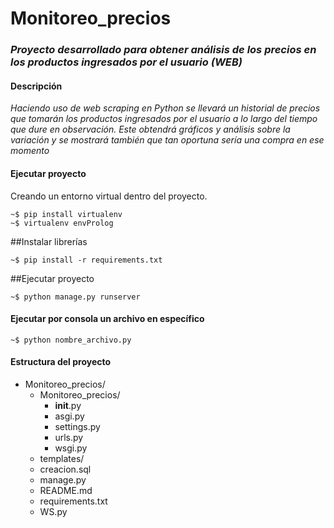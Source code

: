# Monitoreo_precios

### _Proyecto desarrollado para obtener análisis de los precios en los productos ingresados por el usuario (WEB)_

#### Descripción
_Haciendo uso de web scraping en Python se llevará un historial de precios que tomarán los productos ingresados por el usuario a lo largo del tiempo que dure en observación. Este obtendrá gráficos y análisis sobre la variación y se mostrará también que tan oportuna sería una compra en ese momento_


#### Ejecutar proyecto
Creando un entorno virtual dentro del proyecto.
```
~$ pip install virtualenv
~$ virtualenv envProlog
```
##Instalar librerías
```
~$ pip install -r requirements.txt
```
##Ejecutar proyecto
```
~$ python manage.py runserver
```

#### Ejecutar por consola un archivo en específico
```
~$ python nombre_archivo.py
```

#### Estructura del proyecto
+ Monitoreo_precios/
    + Monitoreo_precios/
      + __init__.py
      + asgi.py
      + settings.py
      + urls.py
      + wsgi.py
    + templates/
    + creacion.sql
    + manage.py
    + README.md
    + requirements.txt
    + WS.py
